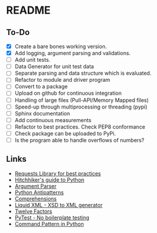 # README

## To-Do

- [x] Create a bare bones working version.
- [x] Add logging, argument parsing and validations.
- [ ] Add unit tests. 
- [ ] Data Generator for unit test data
- [ ] Separate parsing and data structure which is evaluated.
- [ ] Refactor to module and driver program
- [ ] Convert to a package 
- [ ] Upload on github for continuous integration
- [ ] Handling of large files (Pull-API/Memory Mapped files)
- [ ] Speed-up through multiprocessing or threading (pypi)
- [ ] Sphinx documentation
- [ ] Add continuous measurements
- [ ] Refactor to best practices. Check PEP8 conformance
- [ ] Check package can be uploaded to PyPi.
- [ ] Is the program able to handle overflows of numbers?

## Links

- [Requests Library for best practices](https://github.com/requests/requests/blob/master/requests/__init__.py)
- [Hitchhiker's guide to Python](http://docs.python-guide.org/en/latest/writing/logging/)
- [Argument Parser](https://docs.python.org/3/library/argparse.html)
- [Python Antipatterns](https://docs.quantifiedcode.com/python-anti-patterns/correctness/not_using_setdefault_to_initialize_a_dictionary.html)
- [Comprehensions](https://www.smallsurething.com/list-dict-and-set-comprehensions-by-example/)
- [Liquid XML - XSD to XML generator](https://www.liquid-technologies.com/online-xsd-to-xml-converter)
- [Twelve Factors](https://12factor.net/)
- [PyTest - No boilerplate testing](https://www.pydanny.com/pytest-no-boilerplate-testing.html)
- [Command Pattern in Python](http://python-3-patterns-idioms-test.readthedocs.io/en/latest/FunctionObjects.html)

